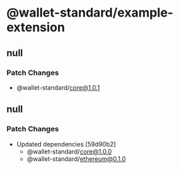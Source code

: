 # @wallet-standard/example-extension

## null

### Patch Changes

-   @wallet-standard/core@1.0.1

## null

### Patch Changes

-   Updated dependencies [59d90b2]
    -   @wallet-standard/core@1.0.0
    -   @wallet-standard/ethereum@0.1.0

